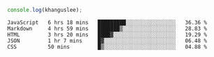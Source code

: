 ```js
console.log(khanguslee);
```

<!--START_SECTION:waka-->
```text
JavaScript   6 hrs 18 mins   █████████░░░░░░░░░░░░░░░░   36.36 % 
Markdown     4 hrs 59 mins   ███████▒░░░░░░░░░░░░░░░░░   28.83 % 
HTML         3 hrs 20 mins   ████▓░░░░░░░░░░░░░░░░░░░░   19.29 % 
JSON         1 hr 7 mins     █▓░░░░░░░░░░░░░░░░░░░░░░░   06.48 % 
CSS          50 mins         █▒░░░░░░░░░░░░░░░░░░░░░░░   04.88 % 
```
<!--END_SECTION:waka-->

<!--
**khanguslee/khanguslee** is a ✨ _special_ ✨ repository because its `README.md` (this file) appears on your GitHub profile.

Here are some ideas to get you started:

- 🔭 I’m currently working on ...
- 🌱 I’m currently learning ...
- 👯 I’m looking to collaborate on ...
- 🤔 I’m looking for help with ...
- 💬 Ask me about ...
- 📫 How to reach me: ...
- 😄 Pronouns: ...
- ⚡ Fun fact: ...
-->
